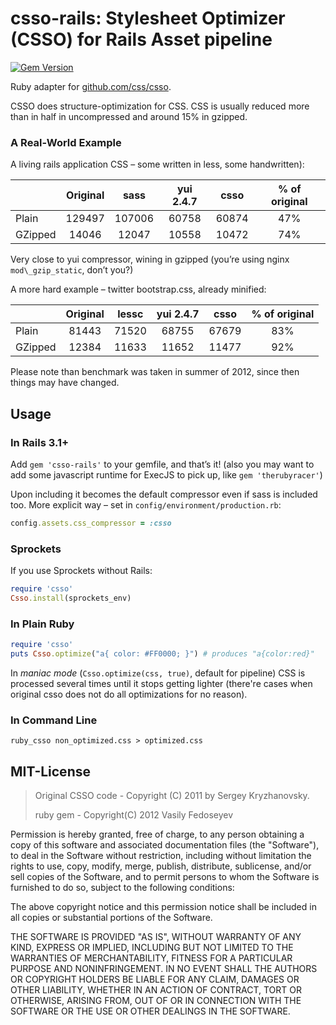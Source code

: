 # csso-rails: Stylesheet Optimizer (CSSO) for Rails Asset pipeline

[![Gem Version](https://badge.fury.io/rb/csso-rails.svg)](https://badge.fury.io/rb/csso-rails)

Ruby adapter for [github.com/css/csso](https://github.com/css/csso).

CSSO does structure-optimization for CSS.
CSS is usually reduced more than in half in uncompressed and around 15% in gzipped.

### A Real-World Example
A living rails application CSS – some written in less, some handwritten):

|        | Original     |  sass  | yui 2.4.7  | csso  | % of original
|:-------|:------------:|:------:|:-----:|:-----:|:------:
|Plain   | 129497       | 107006 | 60758 | 60874 | 47%
|GZipped | 14046        | 12047  | 10558 | 10472 | 74%

Very close to yui compressor, wining in gzipped (you’re using nginx `mod\_gzip_static`, don’t you?)

A more hard example – twitter bootstrap.css, already minified:

|        | Original     | lessc | yui 2.4.7  | csso  | % of original
|:-------|:------------:|:-----:|:-----:|:-----:|:------:
|Plain   | 81443        | 71520 | 68755 | 67679 | 83%
|GZipped | 12384        | 11633 | 11652 | 11477 | 92%

Please note than benchmark was taken in summer of 2012, since then things may have changed.

## Usage

### In Rails 3.1+

Add `gem 'csso-rails'` to your gemfile, and that’s it!
(also you may want to add some javascript runtime for ExecJS to pick up, like `gem 'therubyracer'`)

Upon including it becomes the default compressor even if sass is included too.
More explicit way – set in `config/environment/production.rb`:

```ruby
config.assets.css_compressor = :csso
```

### Sprockets

If you use Sprockets without Rails:

```ruby
require 'csso'
Csso.install(sprockets_env)
```

### In Plain Ruby

```ruby
require 'csso'
puts Csso.optimize("a{ color: #FF0000; }") # produces "a{color:red}"
```

In _maniac mode_ (`Csso.optimize(css, true)`, default for pipeline) CSS is processed several times until it stops getting lighter (there're cases when original csso does not do all optimizations for no reason).

### In Command Line

    ruby_csso non_optimized.css > optimized.css


## MIT-License

> Original CSSO code - Copyright (C) 2011 by Sergey Kryzhanovsky.
>
> ruby gem - Copyright(C) 2012 Vasily Fedoseyev

Permission is hereby granted, free of charge, to any person obtaining a copy
of this software and associated documentation files (the "Software"), to deal
in the Software without restriction, including without limitation the rights
to use, copy, modify, merge, publish, distribute, sublicense, and/or sell
copies of the Software, and to permit persons to whom the Software is
furnished to do so, subject to the following conditions:

The above copyright notice and this permission notice shall be included in
all copies or substantial portions of the Software.

THE SOFTWARE IS PROVIDED "AS IS", WITHOUT WARRANTY OF ANY KIND, EXPRESS OR
IMPLIED, INCLUDING BUT NOT LIMITED TO THE WARRANTIES OF MERCHANTABILITY,
FITNESS FOR A PARTICULAR PURPOSE AND NONINFRINGEMENT. IN NO EVENT SHALL THE
AUTHORS OR COPYRIGHT HOLDERS BE LIABLE FOR ANY CLAIM, DAMAGES OR OTHER
LIABILITY, WHETHER IN AN ACTION OF CONTRACT, TORT OR OTHERWISE, ARISING FROM,
OUT OF OR IN CONNECTION WITH THE SOFTWARE OR THE USE OR OTHER DEALINGS IN
THE SOFTWARE.
